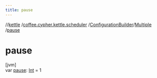 ```yaml
---
title: pause
---
```

//[kettle](../../../../index.html)
/[coffee.cypher.kettle.scheduler](../../index.html)
/[ConfigurationBuilder](../index.html)/[Multiple](index.html)
/[pause](pause.html)

# pause

[jvm]\
var [pause](pause.html): [Int](https://kotlinlang.org/api/latest/jvm/stdlib/kotlin/-int/index.html)
= 1




